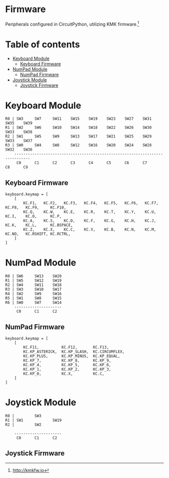 # Firmware
Peripherals configured in CircuitPython, utilizing KMK firmware.[^1]

Table of contents
=================

<!--ts-->
   * [Keyboard Module](#Keyboard-Module)
      * [Keyboard Firmware](#Keyboard-Firmware)
   * [NumPad Module](#NumPad-Module)
      * [NumPad Firmware](#NumPad-Firmware)
   * [Joystick Module](#Joystick-Module)
      * [Joystick Firmware](#Joystick-Firmware)
<!--te-->


Keyboard Module
===============

```
R0 | SW3     SW7     SW11    SW15    SW19    SW23    SW27    SW31    SW35    SW39
R1 | SW2     SW6     SW10    SW14    SW18    SW22    SW26    SW30    SW33    SW38
R2 | SW1     SW5     SW9     SW13    SW17    SW21    SW25    SW29    SW33    SW37
R3 | SW0     SW4     SW8     SW12    SW16    SW20    SW24    SW28    SW32    SW36
    -----------------------------------------------------------------------------
     C0      C1      C2      C3      C4      C5      C6      C7      C8      C9
```
Keyboard Firmware
-----------------

```
keyboard.keymap = [
    [
        KC.F1,   KC.F2,   KC.F3,   KC.F4,   KC.F5,   KC.F6,   KC.F7,   KC.F8,   KC.F9,     KC.F10,
        KC.Q,    KC.W,    KC.E,    KC.R,    KC.T,    KC.Y,    KC.U,    KC.I,    KC.O,      KC.P,
        KC.A,    KC.S,    KC.D,    KC.F,    KC.G,    KC.H,    KC.J,    KC.K,    KC.L,      KC.BSPACE,
        KC.Z,    KC.X,    KC.C,    KC.V,    KC.B,    KC.N,    KC.M,    KC.NO,   KC.RSHIFT, KC.RCTRL,
    ]
]
```

NumPad Module
=============

```
R0 | SW6     SW13    SW20 
R1 | SW5     SW12    SW19
R2 | SW4     SW11    SW18
R3 | SW3     SW10    SW17
R4 | SW2     SW9     SW16
R5 | SW1     SW8     SW15
R6 | SW0     SW7     SW14
    ---------------------
     C0      C1      C2
```

NumPad Firmware
---------------

```
keyboard.keymap = [
    [
        KC.F11,          KC.F12,       KC.F13,   
        KC.KP_ASTERICK,  KC.KP_SLASH,  KC.CIRCUMFLEX,    
        KC.KP_PLUS,      KC.KP_MINUS,  KC.KP_EQUAL,    
        KC.KP_7,         KC.KP_8,      KC.KP_9, 
        KC.KP_4,         KC.KP_5,      KC.KP_6, 
        KC.KP_1,         KC.KP_2,      KC.KP_3, 
        KC.KP_0,         KC.X,         KC.C, 
    ]
]
```

Joystick Module
===============

```
R0 |         SW3   
R1 | SW1             SW19
R2 |         SW2    

    ---------------------
     C0      C1      C2
```

Joystick Firmware
-----------------

[^1]: http://kmkfw.io

